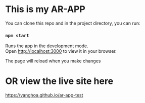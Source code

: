 # This is my AR-APP

You can clone this repo and in the project directory, you can run:

### `npm start`

Runs the app in the development mode.\
Open [http://localhost:3000](http://localhost:3000) to view it in your browser.

The page will reload when you make changes

# OR view the live site here

https://vanghoa.github.io/ar-app-test
